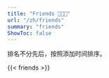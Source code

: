 ```yaml
---
title: "Friends 🧑‍🤝‍🧑"
url: "/zh/friends"
summary: "friends"
ShowToc: false
---
```


排名不分先后，按照添加时间排序。

{{< friends >}}

<!-- > Thanks code from https://guanqr.com/tech/website/add-blogroll/ -->
